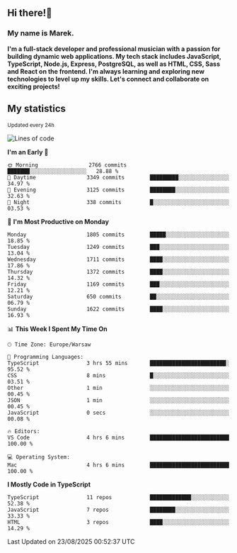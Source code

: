 ## Hi there!👋 ##
### My name is Marek. ###

**I'm a full-stack developer and professional musician with a passion for building dynamic web applications. My tech stack includes JavaScript, TypeScript, Node.js, Express, PostgreSQL, as well as HTML, CSS, Sass and React on the frontend. I'm always learning and exploring new technologies to level up my skills. Let's connect and collaborate on exciting projects!**

## My statistics ##
<sub>Updated every 24h</sub>
<!--START_SECTION:waka-->
![Lines of code](https://img.shields.io/badge/From%20Hello%20World%20I%27ve%20Written-1.3%20million%20lines%20of%20code-blue)

**I'm an Early 🐤** 

```text
🌞 Morning                2766 commits        ███████░░░░░░░░░░░░░░░░░░   28.88 % 
🌆 Daytime                3349 commits        █████████░░░░░░░░░░░░░░░░   34.97 % 
🌃 Evening                3125 commits        ████████░░░░░░░░░░░░░░░░░   32.63 % 
🌙 Night                  338 commits         █░░░░░░░░░░░░░░░░░░░░░░░░   03.53 % 
```
📅 **I'm Most Productive on Monday** 

```text
Monday                   1805 commits        █████░░░░░░░░░░░░░░░░░░░░   18.85 % 
Tuesday                  1249 commits        ███░░░░░░░░░░░░░░░░░░░░░░   13.04 % 
Wednesday                1711 commits        ████░░░░░░░░░░░░░░░░░░░░░   17.86 % 
Thursday                 1372 commits        ████░░░░░░░░░░░░░░░░░░░░░   14.32 % 
Friday                   1169 commits        ███░░░░░░░░░░░░░░░░░░░░░░   12.21 % 
Saturday                 650 commits         ██░░░░░░░░░░░░░░░░░░░░░░░   06.79 % 
Sunday                   1622 commits        ████░░░░░░░░░░░░░░░░░░░░░   16.93 % 
```


📊 **This Week I Spent My Time On** 

```text
🕑︎ Time Zone: Europe/Warsaw

💬 Programming Languages: 
TypeScript               3 hrs 55 mins       ████████████████████████░   95.52 % 
CSS                      8 mins              █░░░░░░░░░░░░░░░░░░░░░░░░   03.51 % 
Other                    1 min               ░░░░░░░░░░░░░░░░░░░░░░░░░   00.45 % 
JSON                     1 min               ░░░░░░░░░░░░░░░░░░░░░░░░░   00.45 % 
JavaScript               0 secs              ░░░░░░░░░░░░░░░░░░░░░░░░░   00.08 % 

🔥 Editors: 
VS Code                  4 hrs 6 mins        █████████████████████████   100.00 % 

💻 Operating System: 
Mac                      4 hrs 6 mins        █████████████████████████   100.00 % 
```

**I Mostly Code in TypeScript** 

```text
TypeScript               11 repos            █████████████░░░░░░░░░░░░   52.38 % 
JavaScript               7 repos             ████████░░░░░░░░░░░░░░░░░   33.33 % 
HTML                     3 repos             ████░░░░░░░░░░░░░░░░░░░░░   14.29 % 
```




 Last Updated on 23/08/2025 00:52:37 UTC
<!--END_SECTION:waka-->

<!--
**MarekSax/MarekSax** is a ✨ _special_ ✨ repository because its `README.md` (this file) appears on your GitHub profile.

Here are some ideas to get you started:

- 🔭 I’m currently working on ...
- 🌱 I’m currently learning ...
- 👯 I’m looking to collaborate on ...
- 🤔 I’m looking for help with ...
- 💬 Ask me about ...
- 📫 How to reach me: ...
- 😄 Pronouns: ...
- ⚡ Fun fact: ...
-->
